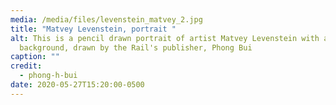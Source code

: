 ```yaml
---
media: /media/files/levenstein_matvey_2.jpg
title: "Matvey Levenstein, portrait "
alt: This is a pencil drawn portrait of artist Matvey Levenstein with a gray
  background, drawn by the Rail's publisher, Phong Bui
caption: ""
credit:
  - phong-h-bui
date: 2020-05-27T15:20:00-0500
---
```

